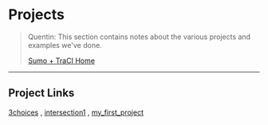 # <a name="top_of_page"></a>Projects
>Quentin: This section contains notes about the various projects and examples we've done.
>
>[Sumo + TraCI Home](../Readme.md)

---
## Project Links

[3choices](./3choices/Readme.md) , 
[intersection1](./intersection1/Readme.md) , 
[my_first_project](./my_first_project/Readme.md)
